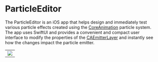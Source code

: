 # ParticleEditor
The ParticleEditor is an iOS app that helps design and immediately test various particle effects created using the [CoreAnimation](https://developer.apple.com/documentation/quartzcore) particle system.
The app uses SwiftUI and provides a convenient and compact user interface to modify the properties of the [CAEmitterLayer](https://developer.apple.com/documentation/quartzcore/caemitterlayer) and instantly see how the changes impact the particle emitter.
<table>
<tr>
<td>
<img src="https://user-images.githubusercontent.com/1027098/178108912-2268f3d9-6b33-4bbc-99ec-fbd048d3ef9b.gif"/>
</td>
</tr>
</table>
